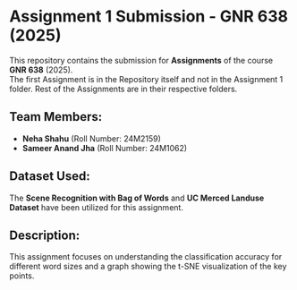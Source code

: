 # Assignment 1 Submission - GNR 638 (2025)

This repository contains the submission for **Assignments** of the course **GNR 638** (2025).  
The first Assignment is in the Repository itself and not in the Assignment 1 folder. Rest of the Assignments are in their respective folders.


## Team Members:
- **Neha Shahu** (Roll Number: 24M2159)  
- **Sameer Anand Jha** (Roll Number: 24M1062)  

## Dataset Used:
The **Scene Recognition with Bag of Words** and **UC Merced Landuse Dataset** have been utilized for this assignment.  

## Description:
This assignment focuses on understanding the classification accuracy for different word sizes and a graph showing the t-SNE visualization of the key points.  
